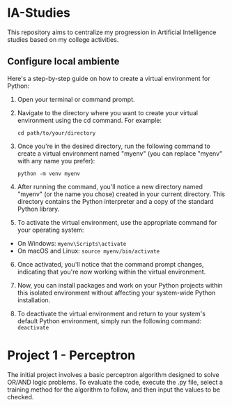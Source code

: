 # IA-Studies
This repository aims to centralize my progression in Artificial Intelligence studies based on my college activities.

## Configure local ambiente

Here's a step-by-step guide on how to create a virtual environment for Python:

1. Open your terminal or command prompt.

2. Navigate to the directory where you want to create your virtual environment using the cd command. For example:

    `cd path/to/your/directory`

3. Once you're in the desired directory, run the following command to create a virtual environment named "myenv" (you can replace "myenv" with any name you prefer):

    `python -m venv myenv`

4. After running the command, you'll notice a new directory named "myenv" (or the name you chose) created in your current directory. This directory contains the Python interpreter and a copy of the standard Python library.

5. To activate the virtual environment, use the appropriate command for your operating system:

- On Windows: `myenv\Scripts\activate`
- On macOS and Linux: `source myenv/bin/activate`

6. Once activated, you'll notice that the command prompt changes, indicating that you're now working within the virtual environment.

7. Now, you can install packages and work on your Python projects within this isolated environment without affecting your system-wide Python installation.

8. To deactivate the virtual environment and return to your system's default Python environment, simply run the following command:
`deactivate`

# Project 1 - Perceptron

The initial project involves a basic perceptron algorithm designed to solve OR/AND logic problems. To evaluate the code, execute the .py file, select a training method for the algorithm to follow, and then input the values to be checked.